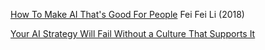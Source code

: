 
[How To Make AI That's Good For People](https://blog.google/technology/ai/how-make-ai-good-for-people/)
Fei Fei Li (2018)

[Your AI Strategy Will Fail Without a Culture That Supports It](https://www.gallup.com/workplace/652727/strategy-fail-without-culture-supports.aspx)
